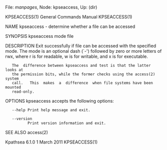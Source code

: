 File: *manpages*,  Node: kpseaccess,  Up: (dir)

KPSEACCESS(1)               General Commands Manual              KPSEACCESS(1)



NAME
       kpseaccess - determine whether a file can be accessed

SYNOPSIS
       kpseaccess mode file

DESCRIPTION
       Exit successfully if file can be accessed with the specified mode.  The
       mode is an optional dash (`-') followed by zero or more letters of rwx,
       where r is for readable, w is for writable, and x is for executable.

       The  difference between kpseaccess and test is that the latter looks at
       the permission bits, while the former checks using the access(2) system
       call.   This  makes  a  difference  when file systems have been mounted
       read-only.

OPTIONS
       kpseaccess accepts the following options:

       --help Print help message and exit.

       --version
              Print version information and exit.

SEE ALSO
       access(2)



Kpathsea 6.1.0                   1 March 2011                    KPSEACCESS(1)
